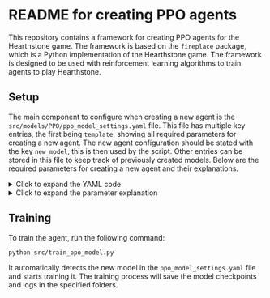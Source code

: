 # README for creating PPO agents

This repository contains a framework for creating PPO agents for the Hearthstone game. The framework is based on the `fireplace` package, which is a Python implementation of the Hearthstone game. The framework is designed to be used with reinforcement learning algorithms to train agents to play Hearthstone.

## Setup
The main component to configure when creating a new agent is the `src/models/PPO/ppo_model_settings.yaml` file. This file has multiple key entries, the first being `template`, showing all required parameters for creating a new agent. The new agent configuration should be stated with the key `new_model`, this is then used by the script. Other entries can be stored in this file to keep track of previously created models. Below are the required parameters for creating a new agent and their explanations.


<details>
<summary>Click to expand the YAML code</summary>

```yaml
new_model:
  name: MODEL_NAME
  model_type: Mask # Model types: Mask | RNN | MaskRNN | PPO
  device: cuda
  embedded: False
  deck_include: False
  deck_include_v2: False
  policy_layers: [512, 512]
  value_layers: [512, 512]
  learning_rate: 0.00001
  gamma: 0.99
  gae_lambda: 0.95
  n_steps: 512
  batch_size: 256
  clip_range: 0.2
  ent_coef: 0.0
  n_epochs: 5
  seed: 42
  total_steps: 1_000_000
  eval_episodes: 5
  final_reward_mode: 2 # 0: 10 for win and -10 for loss, 1: 100 for win and -100 for loss, else: 1 for win and -1 for loss
  incremental_reward_mode: 0
  player_class: all
  player_deck: all
  opponent_class: all
  opponent_deck: all
  mirror_matches: False
  opponent_agent: RandomAgent
  opponent_method: None
  osfp_alpha: None
  osfp_update_freq: None
  tensorboard_log: TENSORBOARD_FOLDER
```

</details>


<details>
<summary>Click to expand the parameter explanation</summary>

The configuration file contains the following parameters:
- `name`: The name of the model. This will be used to create the folder where the model will be saved.
- `model_type`: The type of model to use. Options are `Mask`, `RNN`, `MaskRNN`, or `PPO`.
- `device`: The device to use for training. Options are `cuda` or `cpu`.
- `embedded`: Whether to use the embedded version of the model.
- `deck_include`: Whether to include the deck in the observation. 
- `deck_include_v2`: Whether to include the deck in the observation (v2). 
- `policy_layers`: The layers of the policy network.
- `value_layers`: The layers of the value network. 
- `learning_rate`: The learning rate for the optimizer. 
- `gamma`: The discount factor for the reward.
- `gae_lambda`: The lambda parameter for the Generalized Advantage Estimation.
- `n_steps`: The number of steps to run for each environment per update.
- `batch_size`: The batch size for training.
- `clip_range`: The clipping range for the PPO algorithm.
- `ent_coef`: The coefficient for the entropy term.
- `n_epochs`: The number of epochs to train the model.
- `seed`: The random seed for the model.
- `total_steps`: The total number of steps to train the model.
- `eval_episodes`: The number of episodes to evaluate the model.
- `final_reward_mode`: The mode for the final reward. Options are:
    - `0`: 10 for win and -10 for loss
    - `1`: 100 for win and -100 for loss
    - else: 1 for win and -1 for loss
- `incremental_reward_mode`: The mode for the incremental reward. Options are:
    - `0`: No incremental reward
    - `1`: Incremental reward based potential calculation
    - `2`: Incremental reward based potential calculation and advantage function
- `player_class`/`player_deck`: The `player_class` and `player_deck` parameters specify the class and deck to use for the player. (See the list of classes and decks in the `src/run_game.py` file or general README.md)
- `opponent_class`/`opponent_deck`: The `opponent_class` and `opponent_deck` parameters specify the class and deck to use for the opponent. (See the list of classes and decks in the `src/run_game.py` file or general README.md)
- `mirror_matches`: Whether to allow mirror matches.
- `opponent_agent`: The agent to use for the opponent.
- `opponent_method`: The method to use for the opponent.
- `osfp_alpha`: The alpha parameter for the OSFP algorithm.
- `osfp_update_freq`: The update frequency for the OSFP algorithm. 
- `tensorboard_log`: The folder where the TensorBoard logs will be saved. 
    

</details>

## Training
To train the agent, run the following command:
```bash
python src/train_ppo_model.py
```

It automatically detects the new model in the `ppo_model_settings.yaml` file and starts training it. The training process will save the model checkpoints and logs in the specified folders.